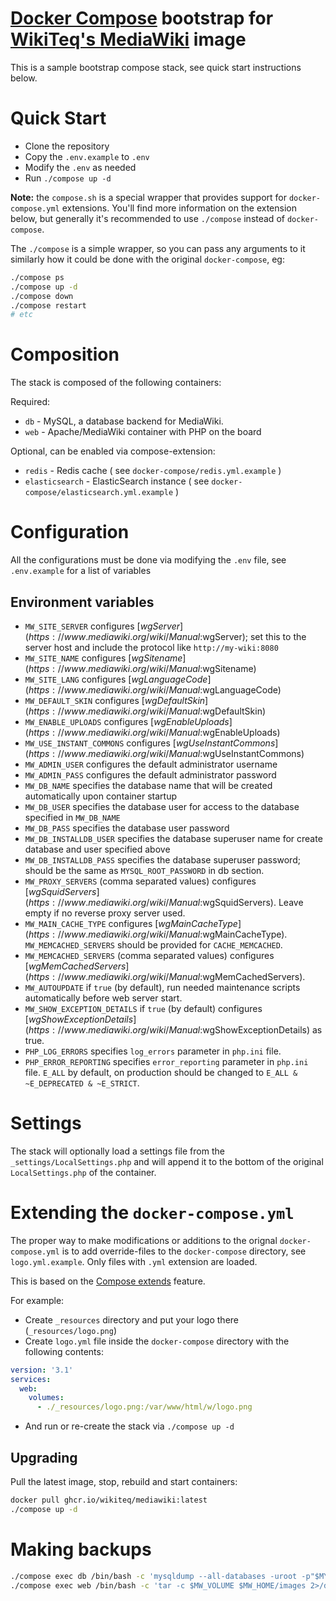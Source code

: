# [Docker Compose](https://docs.docker.com/compose/) bootstrap for [WikiTeq's MediaWiki](https://github.com/WikiTeq/docker-wikiteq-mediawiki) image

This is a sample bootstrap compose stack, see quick start instructions below.

# Quick Start

* Clone the repository
* Copy the `.env.example` to `.env`
* Modify the `.env` as needed
* Run `./compose up -d`

**Note:** the `compose.sh` is a special wrapper that provides support for
`docker-compose.yml` extensions. You'll find more information on the extension
below, but generally it's recommended to use `./compose` instead of `docker-compose`.

The `./compose` is a simple wrapper, so you can pass any arguments to it similarly
how it could be done with the original `docker-compose`, eg:

```bash
./compose ps
./compose up -d
./compose down
./compose restart
# etc
```

# Composition

The stack is composed of the following containers:

Required:
- `db` - MySQL, a database backend for MediaWiki.
- `web` - Apache/MediaWiki container with PHP on the board

Optional, can be enabled via compose-extension:
- `redis` - Redis cache ( see `docker-compose/redis.yml.example` )
- `elasticsearch` - ElasticSearch instance ( see `docker-compose/elasticsearch.yml.example` )

# Configuration

All the configurations must be done via modifying the `.env` file,
see `.env.example` for a list of variables

## Environment variables

- `MW_SITE_SERVER` configures [$wgServer](https://www.mediawiki.org/wiki/Manual:$wgServer); set this to the server host and include the protocol like `http://my-wiki:8080`
- `MW_SITE_NAME` configures [$wgSitename](https://www.mediawiki.org/wiki/Manual:$wgSitename)
- `MW_SITE_LANG` configures [$wgLanguageCode](https://www.mediawiki.org/wiki/Manual:$wgLanguageCode)
- `MW_DEFAULT_SKIN` configures [$wgDefaultSkin](https://www.mediawiki.org/wiki/Manual:$wgDefaultSkin)
- `MW_ENABLE_UPLOADS` configures [$wgEnableUploads](https://www.mediawiki.org/wiki/Manual:$wgEnableUploads)
- `MW_USE_INSTANT_COMMONS` configures [$wgUseInstantCommons](https://www.mediawiki.org/wiki/Manual:$wgUseInstantCommons)
- `MW_ADMIN_USER` configures the default administrator username
- `MW_ADMIN_PASS` configures the default administrator password
- `MW_DB_NAME` specifies the database name that will be created automatically upon container startup
- `MW_DB_USER` specifies the database user for access to the database specified in `MW_DB_NAME`
- `MW_DB_PASS` specifies the database user password
- `MW_DB_INSTALLDB_USER` specifies the database superuser name for create database and user specified above
- `MW_DB_INSTALLDB_PASS` specifies the database superuser password; should be the same as `MYSQL_ROOT_PASSWORD` in db section.
- `MW_PROXY_SERVERS` (comma separated values) configures [$wgSquidServers](https://www.mediawiki.org/wiki/Manual:$wgSquidServers). Leave empty if no reverse proxy server used.
- `MW_MAIN_CACHE_TYPE` configures [$wgMainCacheType](https://www.mediawiki.org/wiki/Manual:$wgMainCacheType). `MW_MEMCACHED_SERVERS` should be provided for `CACHE_MEMCACHED`.
- `MW_MEMCACHED_SERVERS` (comma separated values) configures [$wgMemCachedServers](https://www.mediawiki.org/wiki/Manual:$wgMemCachedServers).
- `MW_AUTOUPDATE` if `true` (by default), run needed maintenance scripts automatically before web server start.
- `MW_SHOW_EXCEPTION_DETAILS` if `true` (by default) configures [$wgShowExceptionDetails](https://www.mediawiki.org/wiki/Manual:$wgShowExceptionDetails) as true.
- `PHP_LOG_ERRORS` specifies `log_errors` parameter in `php.ini` file.
- `PHP_ERROR_REPORTING` specifies `error_reporting` parameter in `php.ini` file. `E_ALL` by default, on production should be changed to `E_ALL & ~E_DEPRECATED & ~E_STRICT`.

# Settings

The stack will optionally load a settings file from the `_settings/LocalSettings.php`
and will append it to the bottom of the original `LocalSettings.php` of the container.

# Extending the `docker-compose.yml`

The proper way to make modifications or additions to the orignal
`docker-compose.yml` is to add override-files to the `docker-compose`
directory, see `logo.yml.example`. Only files with `.yml` extension
are loaded.

This is based on the [Compose extends](https://docs.docker.com/compose/extends/)
feature.

For example:

* Create `_resources` directory and put your logo there (`_resources/logo.png`)
* Create `logo.yml` file inside the `docker-compose` directory with the following contents:

```yml
version: '3.1'
services:
  web:
    volumes:
      - ./_resources/logo.png:/var/www/html/w/logo.png
```

* And run or re-create the stack via `./compose up -d`

## Upgrading

Pull the latest image, stop, rebuild and start containers:

```sh
docker pull ghcr.io/wikiteq/mediawiki:latest
./compose up -d
```

# Making backups

```sh
./compose exec db /bin/bash -c 'mysqldump --all-databases -uroot -p"$MYSQL_ROOT_PASSWORD" 2>/dev/null | gzip | base64 -w 0' | base64 -d > backup_$(date +"%Y%m%d_%H%M%S").sql.gz
./compose exec web /bin/bash -c 'tar -c $MW_VOLUME $MW_HOME/images 2>/dev/null | base64 -w 0' | base64 -d > backup_$(date +"%Y%m%d_%H%M%S").tar
```
